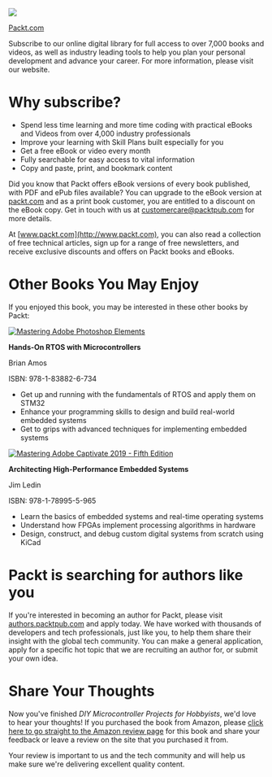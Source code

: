 ![](img/Packt_Logo_Orange__f36f261.png)

[Packt.com](http://Packt.com)

Subscribe to our online digital library for full access to over 7,000 books and videos, as well as industry leading tools to help you plan your personal development and advance your career. For more information, please visit our website.

# Why subscribe?

*   Spend less time learning and more time coding with practical eBooks and Videos from over 4,000 industry professionals
*   Improve your learning with Skill Plans built especially for you
*   Get a free eBook or video every month
*   Fully searchable for easy access to vital information
*   Copy and paste, print, and bookmark content

Did you know that Packt offers eBook versions of every book published, with PDF and ePub files available? You can upgrade to the eBook version at [packt.com](http://packt.com) and as a print book customer, you are entitled to a discount on the eBook copy. Get in touch with us at [customercare@packtpub.com](mailto:customercare@packtpub.com) for more details.

At [www.packt.com](http://www.packt.com), you can also read a collection of free technical articles, sign up for a range of free newsletters, and receive exclusive discounts and offers on Packt books and eBooks.

# Other Books You May Enjoy

If you enjoyed this book, you may be interested in these other books by Packt:

[![Mastering Adobe Photoshop Elements
](img/Hands-On_RTOS.jpg)](https://www.packtpub.com/product/hands-on-rtos-with-microcontrollers/9781838826734)

**Hands-On RTOS with Microcontrollers**

Brian Amos

ISBN: 978-1-83882-6-734

*   Get up and running with the fundamentals of RTOS and apply them on STM32
*   Enhance your programming skills to design and build real-world embedded systems
*   Get to grips with advanced techniques for implementing embedded systems

[![Mastering Adobe Captivate 2019 - Fifth Edition](img/Architecting_High-Performance_Embedded_Systems.jpg)](https://www.packtpub.com/product/architecting-high-performance-embedded-systems/9781789955965)

**Architecting High-Performance Embedded Systems**

Jim Ledin

ISBN: 978-1-78995-5-965

*   Learn the basics of embedded systems and real-time operating systems
*   Understand how FPGAs implement processing algorithms in hardware
*   Design, construct, and debug custom digital systems from scratch using KiCad

# Packt is searching for authors like you

If you're interested in becoming an author for Packt, please visit [authors.packtpub.com](http://authors.packtpub.com) and apply today. We have worked with thousands of developers and tech professionals, just like you, to help them share their insight with the global tech community. You can make a general application, apply for a specific hot topic that we are recruiting an author for, or submit your own idea.

# Share Your Thoughts

Now you've finished *DIY Microcontroller Projects for Hobbyists*, we'd love to hear your thoughts! If you purchased the book from Amazon, please [click here to go straight to the Amazon review page](https://packt.link/r/1-800-56413-9) for this book and share your feedback or leave a review on the site that you purchased it from.

Your review is important to us and the tech community and will help us make sure we're delivering excellent quality content.